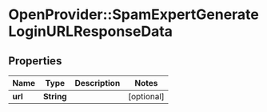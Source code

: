 # OpenProvider::SpamExpertGenerateLoginURLResponseData

## Properties
Name | Type | Description | Notes
------------ | ------------- | ------------- | -------------
**url** | **String** |  | [optional] 


